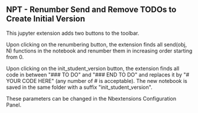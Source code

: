 NPT - Renumber Send and Remove TODOs to Create Initial Version
---

This jupyter extension adds two buttons to the toolbar.

Upon clicking on the renumbering button, the extension finds all send(obj, N) functions in the notebook and renumber them in increasing order starting from 0.

Upon clicking on the init_student_version button, the extension finds all code in between "### TO DO" and "### END TO DO" and replaces it by "# YOUR CODE HERE" (any number of # is acceptable). The new notebook is saved in the same folder with a suffix "init_student_version".

These parameters can be changed in the Nbextensions Configuration Panel.
